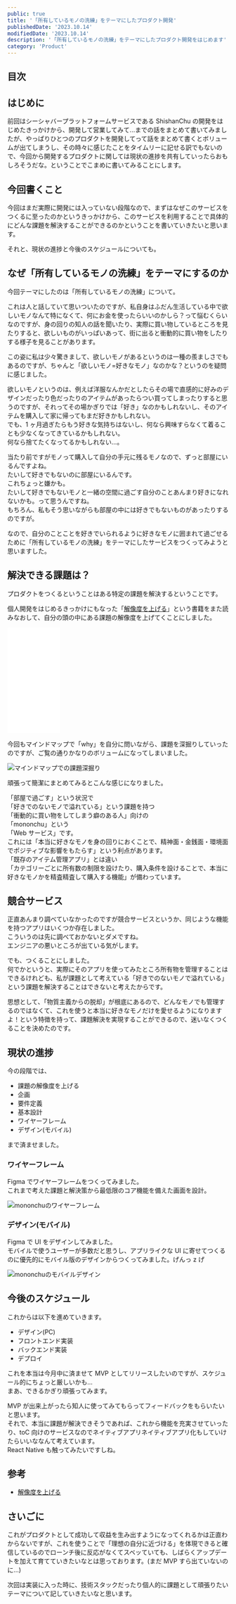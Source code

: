 ```yaml
---
public: true
title: '「所有しているモノの洗練」をテーマにしたプロダクト開発'
publishedDate: '2023.10.14'
modifiedDate: '2023.10.14'
description: '「所有しているモノの洗練」をテーマにしたプロダクト開発をはじめます'
category: 'Product'
---
```


## 目次

## はじめに

前回はシーシャバープラットフォームサービスである ShishanChu の開発をはじめたきっかけから、開発して営業してみて...までの話をまとめて書いてみましたが、やっぱりひとつのプロダクトを開発してって話をまとめて書くとボリュームが出てしまうし、その時々に感じたことをタイムリーに記せる訳でもないので、今回から開発するプロダクトに関しては現状の進捗を共有していったらおもしろそうだな。ということでこまめに書いてみることにします。

## 今回書くこと

今回はまだ実際に開発には入っていない段階なので、まずはなぜこのサービスをつくるに至ったのかというきっかけから、このサービスを利用することで具体的にどんな課題を解決することができるのかということを書いていきたいと思います。

それと、現状の進捗と今後のスケジュールについても。

## なぜ「所有しているモノの洗練」をテーマにするのか

今回テーマにしたのは「所有しているモノの洗練」について。

これは人と話していて思いついたのですが、私自身はふだん生活している中で欲しいモノなんて特になくて、何にお金を使ったらいいのかしら？って悩むくらいなのですが、身の回りの知人の話を聞いたり、実際に買い物しているところを見たりすると、欲しいものがいっぱいあって、街に出ると衝動的に買い物をしたりする様子を見ることがあります。

この姿に私は少々驚きまして、欲しいモノがあるというのは一種の羨ましさでもあるのですが、ちゃんと「欲しいモノ=好きなモノ」なのかな？というのを疑問に感じました。

欲しいモノというのは、例えば洋服なんかだとしたらその場で直感的に好みのデザインだったり色だったりのアイテムがあったらつい買ってしまったりすると思うのですが、それってその場かぎりでは「好き」なのかもしれないし、そのアイテムを購入して家に帰ってもまだ好きかもしれない。  
でも、1 ヶ月過ぎたらもう好きな気持ちはないし、何なら興味すらなくて着ることも少なくなってきているかもしれない。  
何なら捨てたくなってるかもしれない...。

当たり前ですがモノって購入して自分の手元に残るモノなので、ずっと部屋にいるんですよね。  
たいして好きでもないのに部屋にいるんです。  
これちょっと嫌かも。  
たいして好きでもないモノと一緒の空間に過ごす自分のことあんまり好きになれないかも。って思うんですね。  
もちろん、私もそう思いながらも部屋の中には好きでもないものがあったりするのですが。

なので、自分のことことを好きでいられるように好きなモノに囲まれて過ごせるために「所有しているモノの洗練」をテーマにしたサービスをつくってみようと思いますした。

## 解決できる課題は？

プロダクトをつくるということはある特定の課題を解決するということです。

個人開発をはじめるきっかけにもなった「[解像度を上げる](https://amzn.to/3rPzMan)」という書籍をまた読みなおして、自分の頭の中にある課題の解像度を上げてくことにしました。

<iframe sandbox="allow-popups allow-scripts allow-modals allow-forms allow-same-origin" style="width:120px;height:240px;" marginwidth="0" marginheight="0" scrolling="no" frameborder="0" src="//rcm-fe.amazon-adsystem.com/e/cm?lt1=_blank&bc1=000000&IS2=1&bg1=FFFFFF&fc1=000000&lc1=0000FF&t=komosyu464905-22&language=ja_JP&o=9&p=8&l=as4&m=amazon&f=ifr&ref=as_ss_li_til&asins=4862763189&linkId=ac8f73b5214c7f673d092f5ce4e90aec"></iframe>

今回もマインドマップで「why」を自分に問いながら、課題を深掘りしていったのですが、ご覧の通りかなりのボリュームになってしまいました。

![マインドマップでの課題深掘り](/asset/img/post/40_1.jpg)

頑張って簡潔にまとめてみるとこんな感じになりました。

「部屋で過ごす」という状況で  
「好きでのないモノで溢れている」という課題を持つ  
「衝動的に買い物をしてしまう癖のある人」向けの  
「mononchu」という  
「Web サービス」です。  
これには「本当に好きなモノを身の回りにおくことで、精神面・金銭面・環境面でポジティブな影響をもたらす」という利点があります。  
「既存のアイテム管理アプリ」とは違い  
「カテゴリーごとに所有数の制限を設けたり、購入条件を設けることで、本当に好きなモノかを精査精査して購入する機能」が備わっています。

## 競合サービス

正直あんまり調べていなかったのですが競合サービスというか、同じような機能を持つアプリはいくつか存在しました。  
こういうのは先に調べておかないとダメですね。  
エンジニアの悪いところが出ている気がします。

でも、つくることにしました。  
何でかというと、実際にそのアプリを使ってみたところ所有物を管理することはできるけれども、私が課題として考えている「好きでのないモノで溢れている」という課題を解決することはできないと考えたからです。

思想として、「物質主義からの脱却」が根底にあるので、どんなモノでも管理するのではなくて、これを使うと本当に好きなモノだけを愛せるようになりますよ！という特徴を持って、課題解決を実現することができるので、迷いなくつくることを決めたのです。

## 現状の進捗

今の段階では、

- 課題の解像度を上げる
- 企画
- 要件定義
- 基本設計
- ワイヤーフレーム
- デザイン(モバイル)

まで済ませました。

### ワイヤーフレーム

Figma でワイヤーフレームをつくってみました。  
これまで考えた課題と解決策から最低限のコア機能を備えた画面を設計。

![mononchuのワイヤーフレーム](/asset/img/post/40_2.jpg)

### デザイン(モバイル)

Figma で UI をデザインしてみました。  
モバイルで使うユーザーが多数だと思うし、アプリライクな UI に寄せてつくるのに優先的にモバイル版のデザインからつくってみました。げんっ z げ

![mononchuのモバイルデザイン](/asset/img/post/40_3.jpg)

## 今後のスケジュール

これからは以下を進めていきます。

- デザイン(PC)
- フロントエンド実装
- バックエンド実装
- デプロイ

これを本当は今月中に済ませて MVP としてリリースしたいのですが、スケジュール的にちょっと厳しいかも...  
まあ、できるかぎり頑張ってみます。

MVP が出来上がったら知人に使ってみてもらってフィードバックをもらいたいと思います。  
それで、本当に課題が解決できそうであれば、これから機能を充実させていったり、toC 向けのサービスなのでネイティブアプリネイティブアプリ化もしていけたらいいななんて考えています。  
React Native も触ってみたいですしね。

## 参考

- [解像度を上げる](https://amzn.to/3rPzMan)

## さいごに

これがプロダクトとして成功して収益を生み出すようになってくれるかは正直わからないですが、これを使うことで「理想の自分に近づける」を体現できると確信しているのでローンチ後に反応がなくてスベッていても、しばらくアップデートを加えて育てていきたいなとは思っております。(まだ MVP すら出ていないのに...)

次回は実装に入った時に、技術スタックだったり個人的に課題として頑張りたいテーマについて記していきたいなと思います。
